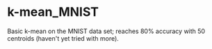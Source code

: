 # k-mean_MNIST

Basic k-mean on the MNIST data set; reaches 80% accuracy with 50 centroids (haven't yet tried with more).
